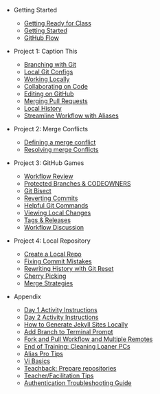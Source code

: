 * Getting Started
  * [Getting Ready for Class](01_getting_ready_for_class.md)
  * [Getting Started](02_getting_started.md)
  * [GitHub Flow](03_github_flow.md)

* Project 1: Caption This
  * [Branching with Git](04_branching_with_git.md)
  * [Local Git Configs](05_local_git_configs.md)
  * [Working Locally](06_working_locally.md)
  * [Collaborating on Code](07_collaborating_on_code.md)
  * [Editing on GitHub](08_edit_on_github.md)
  * [Merging Pull Requests](09_merging_pull_requests.md)
  * [Local History](10_local_history.md)
  * [Streamline Workflow with Aliases](11_streamline_workflow_with_aliases.md)

* Project 2: Merge Conflicts
  * [Defining a merge conflict](12a_what_is_a_merge_conflict.md)
  * [Resolving merge Conflicts](12b_resolving_merge_conflicts.md)

* Project 3: GitHub Games
  * [Workflow Review](13_workflow_review_project_github_games.md)
  * [Protected Branches & CODEOWNERS](17_protected_branches.md)
  * [Git Bisect](14_git_bisect.md)
  * [Reverting Commits](15_reverting_commits.md)
  * [Helpful Git Commands](16_helpful_git_commands.md)
  * [Viewing Local Changes](17_view_local_changes.md)
  * [Tags & Releases](17_tags_and_releases.md)
  * [Workflow Discussion](17_workflow_discussion.md)

* Project 4: Local Repository
  * [Create a Local Repo](18_create_local_repo.md)
  * [Fixing Commit Mistakes](19_fixing_commit_mistakes.md)
  * [Rewriting History with Git Reset](20_rewriting_history_git_reset.md)
  * [Cherry Picking](21_git_cherry_pick.md)
  * [Merge Strategies](22_merge_strategies_rebase.md)

* Appendix
  * [Day 1 Activity Instructions](app_Day_1_activities.md)
  * [Day 2 Activity Instructions](app_day2_mergeconflict.md)
  * [How to Generate Jekyll Sites Locally](app_how_to_generate_locally.md)
  * [Add Branch to Terminal Prompt](app_git_branch_in_terminal.md)
  * [Fork and Pull Workflow and Multiple Remotes](app_fork_workflow.md)
  * [End of Training: Cleaning Loaner PCs](App_clean_loaner_pc.md)
  * [Alias Pro Tips](app_aliases.md)
  * [Vi Basics](app_vi_basics.md)
  * [Teachback: Prepare repositories](app_teachback_repo_prep.md)
  * [Teacher/Facilitation Tips](app_facilitation_tips.md)
  * [Authentication Troubleshooting Guide](app_authentication.md)
